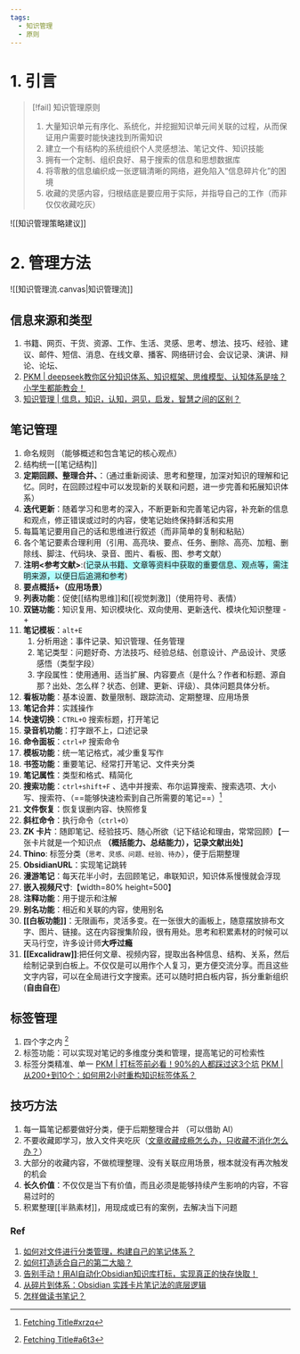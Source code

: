 ```yaml
---
tags:
  - 知识管理
  - 原则
---
```

# 1. 引言 
> [!fail] 知识管理原则 
> 1. 大量知识单元有序化、系统化，并挖掘知识单元间关联的过程，从而保证用户需要时能快速找到所需知识
> 2. 建立一个有结构的系统组织个人灵感想法、笔记文件、知识技能
> 3. 拥有一个定制、组织良好、易于搜索的信息和思想数据库
> 4. 将零散的信息编织成一张逻辑清晰的网络，避免陷入“信息碎片化”的困境
> 5. 收藏的灵感内容，归根结底是要应用于实际，并指导自己的工作（而非仅仅收藏吃灰）

![[知识管理策略建议]]
# 2. 管理方法 
![[知识管理流.canvas|知识管理流]]
## 信息来源和类型 
1. 书籍、网页、干货、资源、工作、生活、灵感、思考、想法、技巧、经验、建议、邮件、短信、消息、在线文章、播客、网络研讨会、会议记录、演讲、辩论、论坛、
2. [PKM | deepseek教你区分知识体系、知识框架、思维模型、认知体系是啥？小学生都能教会！](https://mp.weixin.qq.com/s/hLI8O13i5TtdI3SDjb7eLA)
3. [知识管理 | 信息，知识，认知，洞见，启发，智慧之间的区别？](https://mp.weixin.qq.com/s/CQiCwLaM3wmlIBE5e_ERbg)
## 笔记管理 
1. 命名规则 （能够概述和包含笔记的核心观点）
2. 结构统一[[笔记结构]]
3. **定期回顾、整理合并、**：（通过重新阅读、思考和整理，加深对知识的理解和记忆。同时，在回顾过程中可以发现新的关联和问题，进一步完善和拓展知识体系）
4. **迭代更新**：随着学习和思考的深入，不断更新和完善笔记内容，补充新的信息和观点，修正错误或过时的内容，使笔记始终保持鲜活和实用
5. 每篇笔记要用自己的话和思维进行叙述（而非简单的复制和粘贴）
6. 各个笔记要素合理利用（引用、高亮块、要点、任务、删除、高亮、加粗、删除线、脚注、代码块、录音、图片、看板、图、参考文献）
7. **注明<参考文献>**:(<span style="background:#b1ffff">记录从书籍、文章等资料中获取的重要信息、观点等，需注明来源，以便日后追溯和参考</span>)
8. **要点概括+（应用场景）**
9. **列表功能**：促使[[结构思维]]和[[视觉刺激]]（使用符号、表情）
10. **双链功能**：知识复用、知识模块化、双向使用、更新迭代、模块化知识整理 -+
11. **笔记模板**：`alt+E` 
	1. 分析用途：事件记录、知识管理、任务管理
	2. 笔记类型：问题好奇、方法技巧、经验总结、创意设计、产品设计、灵感感悟（类型字段）
	3. 字段属性：使用通用、适当扩展、内容要点（是什么？作者和标题、源自那？出处、怎么样？状态、创建、更新、评级）、具体问题具体分析。
12. **看板功能**：基本设置、数量限制、跟踪流动、定期整理、应用场景 
13. **笔记合并**：实践操作 
14. **快速切换**：`CTRL+O` 搜索标题，打开笔记
15. **录音机功能**：打字跟不上，口述记录
16. **命令面板**：`ctrl+P` 搜索命令 
17. **模板功能**：统一笔记格式，减少重复写作
18. **书签功能**：重要笔记、经常打开笔记、文件夹分类
19. **笔记属性**：类型和格式、精简化
20. **搜索功能**：`ctrl+shift+F` 、选中并搜索、布尔运算搜索、搜索选项、大小写、搜索符、（==能够快速检索到自己所需要的笔记==）[^1]
21. **文件恢复**：恢复误删内容、快照修复 
22. **斜杠命令**：执行命令（`ctrl+O`）
23. **ZK 卡片**：随即笔记、经验技巧、随心所欲（记下结论和理由，常常回顾）【一张卡片就是一个知识点 **（概括能力、总结能力），记录文献出处**】
24. **Thino**: 标签分类（`思考、灵感、问题、经验、待办`），便于后期整理
25. **ObsidianURL**：实现笔记跳转
26. **漫游笔记**：每天花半小时，去回顾笔记，串联知识，知识体系慢慢就会浮现
27. **嵌入视频尺寸**:【width=80% height=500】
28. **注释功能**：用于提示和注解
29. **别名功能**：相近和关联的内容，使用别名
30. **[[白板功能]]**：无限画布，灵活多变。在一张很大的画板上，随意摆放排布文字、图片、链接。这在内容搜集阶段，很有用处。思考和积累素材的时候可以天马行空，许多设计师**大呼过瘾**
31. **[[Excalidraw]]**:把任何文章、视频内容，提取出各种信息、结构、关系，然后绘制记录到白板上。不仅仅是可以用作个人复习，更方便交流分享。而且这些文字内容，可以在全局进行文字搜索。还可以随时把白板内容，拆分重新组织 (**自由自在**)
## 标签管理 
1. 四个字之内 [^2]
2. 标签功能：可以实现对笔记的多维度分类和管理，提高笔记的可检索性
3. 标签分类精准、单一
[PKM | 打标签前必看！90%的人都踩过这3个坑](https://mp.weixin.qq.com/s/BYW1WVn2UYiT_U8K9PpchA)
[PKM | 从200+到10个：如何用2小时重构知识标签体系？](https://mp.weixin.qq.com/s?__biz=MzA5Mzc3MTg2Nw==&mid=2651840191&idx=1&sn=b56f27fc61edd4e80b79e2408c9075ca&scene=21#wechat_redirect)
## 技巧方法 
1. 每一篇笔记都要做好分类，便于后期整理合并 （可以借助 AI）
2. 不要收藏即学习，放入文件夹吃灰（[​文章收藏成瘾怎么办，只收藏不消化怎么办？](https://mp.weixin.qq.com/s/4Cbp_xM2sreDymK9bKqegQ)）
3. 大部分的收藏内容，不做梳理整理、没有关联应用场景，根本就没有再次触发的机会
4. **长久价值**：不仅仅是当下有价值，而且必须是能够持续产生影响的内容，不容易过时的
5. 积累整理[[半熟素材]]，用现成或已有的案例，去解决当下问题

### Ref 
1. [如何对文件进行分类管理，构建自己的笔记体系？](https://mp.weixin.qq.com/s/R7RcfijPSoTTSOl_uO-b6A)
2. [如何打造适合自己的第二大脑？](https://mp.weixin.qq.com/s/U_eOrq0o865nYsWsFs52ow)
3. [告别手动！用AI自动化Obsidian知识库打标，实现真正的快存快取！](https://mp.weixin.qq.com/s/OAEYT1NtprmA19asWQJevw)
4. [从碎片到体系：Obsidian 实践卡片笔记法的底层逻辑](https://mp.weixin.qq.com/s/kJinvC8za5P_57ZAboHgbg)
5. [怎样做读书笔记？](https://mp.weixin.qq.com/s/TaRwRZb2kHiT5zqwB_194Q)

[^1]: [Fetching Title#xrzq](https://mp.weixin.qq.com/s/0w4sKzW7tXUa_pyV15-Mhg)

[^2]: [Fetching Title#a6t3](https://mp.weixin.qq.com/s/_XIFXlTvt4w6iEiBNMbkzA)

